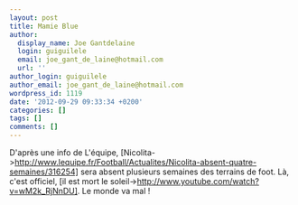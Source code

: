 ```yaml
---
layout: post
title: Mamie Blue
author:
  display_name: Joe Gantdelaine
  login: guiguilele
  email: joe_gant_de_laine@hotmail.com
  url: ''
author_login: guiguilele
author_email: joe_gant_de_laine@hotmail.com
wordpress_id: 1119
date: '2012-09-29 09:33:34 +0200'
categories: []
tags: []
comments: []
---
```

D'après une info de L'équipe, [Nicolita->http://www.lequipe.fr/Football/Actualites/Nicolita-absent-quatre-semaines/316254] sera absent plusieurs semaines des terrains de foot. Là, c'est officiel, [il est mort le soleil->http://www.youtube.com/watch?v=wM2k_RjNnDU]. Le monde va mal !

